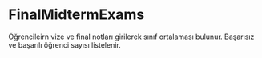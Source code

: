 # FinalMidtermExams
Öğrencileirn vize ve final notları girilerek sınıf ortalaması bulunur.
Başarısız ve başarılı öğrenci sayısı listelenir.
